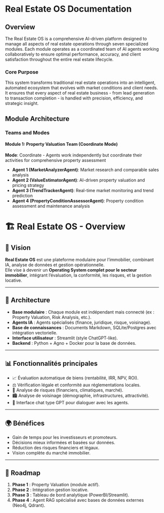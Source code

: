 # Real Estate OS Documentation

## Overview

The Real Estate OS is a comprehensive AI-driven platform designed to manage all aspects of real estate operations through seven specialized modules. Each module operates as a coordinated team of AI agents working collaboratively to ensure optimal performance, accuracy, and client satisfaction throughout the entire real estate lifecycle.

### Core Purpose
This system transforms traditional real estate operations into an intelligent, automated ecosystem that evolves with market conditions and client needs. It ensures that every aspect of real estate business - from lead generation to transaction completion - is handled with precision, efficiency, and strategic insight.

## Module Architecture

### Teams and Modes

#### Module 1: Property Valuation Team (Coordinate Mode)
**Mode**: Coordinate - Agents work independently but coordinate their activities for comprehensive property assessment
- **Agent 1 (MarketAnalyzerAgent)**: Market research and comparable sales analysis
- **Agent 2 (ValueEstimatorAgent)**: AI-driven property valuation and pricing strategy
- **Agent 3 (TrendTrackerAgent)**: Real-time market monitoring and trend prediction
- **Agent 4 (PropertyConditionAssessorAgent)**: Property condition assessment and maintenance analysis

# 🏗️ Real Estate OS - Overview

## 🚀 Vision
**Real Estate OS** est une plateforme modulaire pour l’immobilier, combinant IA, analyse de données et gestion opérationnelle.  
Elle vise à devenir un **Operating System complet pour le secteur immobilier**, intégrant l’évaluation, la conformité, les risques, et la gestion locative.

---

## 🧩 Architecture
- **Base modulaire** : Chaque module est indépendant mais connecté (ex : Property Valuation, Risk Analysis, etc.).
- **Agents IA** : Agents spécialisés (finance, juridique, risque, voisinage).
- **Base de connaissances** : Documents Markdown, SQLite/Postgres avec intégration vectorielle.
- **Interface utilisateur** : Streamlit (style ChatGPT-like).
- **Backend** : Python + Agno + Docker pour la base de données.

---

## 📊 Fonctionnalités principales
- 📈 Évaluation automatique de biens (rentabilité, IRR, NPV, ROI).
- ⚖️ Vérification légale et conformité aux réglementations locales.
- 🌊 Analyse de risques (financiers, climatiques, marché).
- 🏙️ Analyse de voisinage (démographie, infrastructures, attractivité).
- 💬 Interface chat type GPT pour dialoguer avec les agents.

---

## 🌍 Bénéfices
- Gain de temps pour les investisseurs et promoteurs.
- Décisions mieux informées et basées sur données.
- Réduction des risques financiers et légaux.
- Vision complète du marché immobilier.

---

## 🔮 Roadmap
1. **Phase 1** : Property Valuation (module actif).
2. **Phase 2** : Intégration gestion locative.
3. **Phase 3** : Tableau de bord analytique (PowerBI/Streamlit).
4. **Phase 4** : Agent RAG spécialisé avec bases de données externes (Neo4j, Qdrant).
